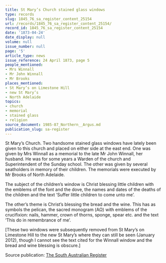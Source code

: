 ```yaml
---
title: St Mary’s Church stained glass windows
type: records
slug: 1845_76_sa_register_content_25154
url: /records/1845_76_sa_register_content_25154/
record_id: 1845_76_sa_register_content_25154
date: '1873-04-24'
date_display: null
volume: null
issue_number: null
page: '5'
article_type: news
issue_reference: 24 April 1873, page 5
people_mentioned:
- Mrs Winnall
- Mr John Winnall
- Mr Brooks
places_mentioned:
- St Mary’s on Limestone Hill
- new St Mary’s
- North Adelaide
topics:
- church
- memorial
- stained glass
- religion
source_document: 1985-87_Northern__Argus.md
publication_slug: sa-register
---
```


St Mary’s Church.  Two handsome stained glass windows have lately been given to this church and placed on either side at the east end.  One was given by Mrs Winnall as a memorial to the late Mr John Winnall, her husband.  He was for some years a Warden of the church and Superintendent of the Sunday school.  The other was given by several seatholders in memory of their children.  The memorials were executed by Mr Brooks of North Adelaide.

The subject of the children’s window is Christ blessing little children with the emblems of the font and the dove, the names and dates of the deaths of the children and the text ‘Suffer little children to come unto me’. 

The other’s theme is Christ’s blessing the bread and the wine.  This has as symbols the pelican, the sacred monogram (ΑΩ) with emblems of the crucifixion: nails, hammer, crown of thorns, sponge, spear etc. and the text ‘This do in remembrance of me’. 

[These two windows were subsequently removed from St Mary’s on Limestone Hill to the new St Mary’s where they can still be seen (January 2012), though I cannot see the text cited for the Winnall window and the bread and wine blessing is obscure.]

Source publication: [The South Australian Register](/publications/sa-register/)
